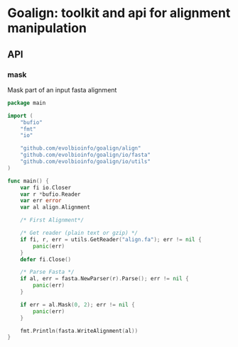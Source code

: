 # Goalign: toolkit and api for alignment manipulation

## API

### mask

Mask part of an input fasta alignment

```go
package main

import (
	"bufio"
	"fmt"
	"io"

	"github.com/evolbioinfo/goalign/align"
	"github.com/evolbioinfo/goalign/io/fasta"
	"github.com/evolbioinfo/goalign/io/utils"
)

func main() {
	var fi io.Closer
	var r *bufio.Reader
	var err error
	var al align.Alignment

	/* First Alignment*/

	/* Get reader (plain text or gzip) */
	if fi, r, err = utils.GetReader("align.fa"); err != nil {
		panic(err)
	}
	defer fi.Close()

	/* Parse Fasta */
	if al, err = fasta.NewParser(r).Parse(); err != nil {
		panic(err)
	}

	if err = al.Mask(0, 2); err != nil {
		panic(err)
	}

	fmt.Println(fasta.WriteAlignment(al))
}
```
